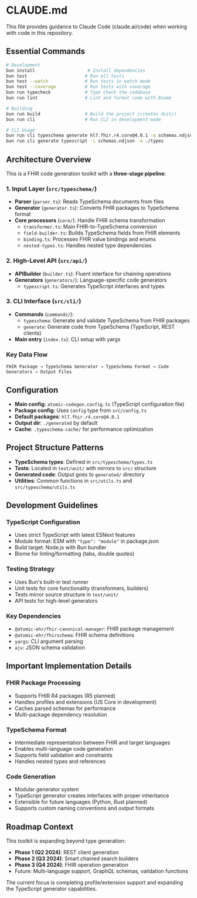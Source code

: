 # CLAUDE.md

This file provides guidance to Claude Code (claude.ai/code) when working with code in this repository.

## Essential Commands

```bash
# Development
bun install                    # Install dependencies
bun test                      # Run all tests 
bun test --watch              # Run tests in watch mode
bun test --coverage           # Run tests with coverage
bun run typecheck             # Type check the codebase
bun run lint                  # Lint and format code with Biome

# Building
bun run build                 # Build the project (creates dist/)
bun run cli                   # Run CLI in development mode

# CLI Usage
bun run cli typeschema generate hl7.fhir.r4.core@4.0.1 -o schemas.ndjson
bun run cli generate typescript -i schemas.ndjson -o ./types
```

## Architecture Overview

This is a FHIR code generation toolkit with a **three-stage pipeline**:

### 1. Input Layer (`src/typeschema/`)
- **Parser** (`parser.ts`): Reads TypeSchema documents from files
- **Generator** (`generator.ts`): Converts FHIR packages to TypeSchema format
- **Core processors** (`core/`): Handle FHIR schema transformation
  - `transformer.ts`: Main FHIR-to-TypeSchema conversion
  - `field-builder.ts`: Builds TypeSchema fields from FHIR elements
  - `binding.ts`: Processes FHIR value bindings and enums
  - `nested-types.ts`: Handles nested type dependencies

### 2. High-Level API (`src/api/`)
- **APIBuilder** (`builder.ts`): Fluent interface for chaining operations
- **Generators** (`generators/`): Language-specific code generators
  - `typescript.ts`: Generates TypeScript interfaces and types

### 3. CLI Interface (`src/cli/`)
- **Commands** (`commands/`):
  - `typeschema`: Generate and validate TypeSchema from FHIR packages
  - `generate`: Generate code from TypeSchema (TypeScript, REST clients)
- **Main entry** (`index.ts`): CLI setup with yargs

### Key Data Flow
```
FHIR Package → TypeSchema Generator → TypeSchema Format → Code Generators → Output Files
```

## Configuration

- **Main config**: `atomic-codegen.config.ts` (TypeScript configuration file)
- **Package config**: Uses `Config` type from `src/config.ts`
- **Default packages**: `hl7.fhir.r4.core@4.0.1`
- **Output dir**: `./generated` by default
- **Cache**: `.typeschema-cache/` for performance optimization

## Project Structure Patterns

- **TypeSchema types**: Defined in `src/typeschema/types.ts`
- **Tests**: Located in `test/unit/` with mirrors to `src/` structure
- **Generated code**: Output goes to `generated/` directory
- **Utilities**: Common functions in `src/utils.ts` and `src/typeschema/utils.ts`

## Development Guidelines

### TypeScript Configuration
- Uses strict TypeScript with latest ESNext features
- Module format: ESM with `"type": "module"` in package.json
- Build target: Node.js with Bun bundler
- Biome for linting/formatting (tabs, double quotes)

### Testing Strategy
- Uses Bun's built-in test runner
- Unit tests for core functionality (transformers, builders)
- Tests mirror source structure in `test/unit/`
- API tests for high-level generators

### Key Dependencies
- `@atomic-ehr/fhir-canonical-manager`: FHIR package management
- `@atomic-ehr/fhirschema`: FHIR schema definitions
- `yargs`: CLI argument parsing
- `ajv`: JSON schema validation

## Important Implementation Details

### FHIR Package Processing
- Supports FHIR R4 packages (R5 planned)
- Handles profiles and extensions (US Core in development)
- Caches parsed schemas for performance
- Multi-package dependency resolution

### TypeSchema Format
- Intermediate representation between FHIR and target languages
- Enables multi-language code generation
- Supports field validation and constraints
- Handles nested types and references

### Code Generation
- Modular generator system
- TypeScript generator creates interfaces with proper inheritance
- Extensible for future languages (Python, Rust planned)
- Supports custom naming conventions and output formats

## Roadmap Context

This toolkit is expanding beyond type generation:
- **Phase 1 (Q2 2024)**: REST client generation
- **Phase 2 (Q3 2024)**: Smart chained search builders
- **Phase 3 (Q4 2024)**: FHIR operation generation
- Future: Multi-language support, GraphQL schemas, validation functions

The current focus is completing profile/extension support and expanding the TypeScript generator capabilities.
